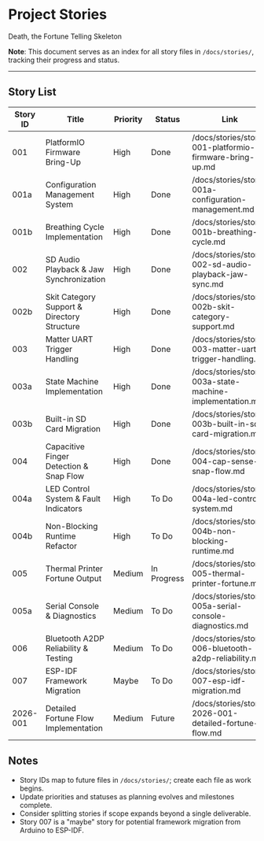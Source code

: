 # Project Stories

Death, the Fortune Telling Skeleton

**Note**: This document serves as an index for all story files in `/docs/stories/`, tracking their progress and status.

---

## Story List
| Story ID | Title                                   | Priority | Status | Link                                                   |
|----------|-----------------------------------------|----------|--------|--------------------------------------------------------|
| 001      | PlatformIO Firmware Bring-Up            | High     | Done   | /docs/stories/story-001-platformio-firmware-bring-up.md |
| 001a     | Configuration Management System         | High     | Done  | /docs/stories/story-001a-configuration-management.md   |
| 001b     | Breathing Cycle Implementation          | High     | Done   | /docs/stories/story-001b-breathing-cycle.md            |
| 002      | SD Audio Playback & Jaw Synchronization | High     | Done   | /docs/stories/story-002-sd-audio-playback-jaw-sync.md   |
| 002b     | Skit Category Support & Directory Structure | High     | Done   | /docs/stories/story-002b-skit-category-support.md       |
| 003      | Matter UART Trigger Handling            | High     | Done  | /docs/stories/story-003-matter-uart-trigger-handling.md |
| 003a     | State Machine Implementation            | High     | Done   | /docs/stories/story-003a-state-machine-implementation.md |
| 003b     | Built-in SD Card Migration              | High     | Done  | /docs/stories/story-003b-built-in-sd-card-migration.md |
| 004      | Capacitive Finger Detection & Snap Flow | High     | Done  | /docs/stories/story-004-cap-sense-snap-flow.md          |
| 004a     | LED Control System & Fault Indicators   | High     | To Do  | /docs/stories/story-004a-led-control-system.md         |
| 004b     | Non-Blocking Runtime Refactor           | High     | To Do  | /docs/stories/story-004b-non-blocking-runtime.md       |
| 005      | Thermal Printer Fortune Output          | Medium   | In Progress | /docs/stories/story-005-thermal-printer-fortune.md      |
| 005a     | Serial Console & Diagnostics            | Medium   | To Do  | /docs/stories/story-005a-serial-console-diagnostics.md |
| 006      | Bluetooth A2DP Reliability & Testing    | Medium   | To Do  | /docs/stories/story-006-bluetooth-a2dp-reliability.md   |
| 007      | ESP-IDF Framework Migration              | Maybe    | To Do  | /docs/stories/story-007-esp-idf-migration.md           |
| 2026-001 | Detailed Fortune Flow Implementation     | Medium   | Future | /docs/stories/story-2026-001-detailed-fortune-flow.md |

## Notes
- Story IDs map to future files in `/docs/stories/`; create each file as work begins.
- Update priorities and statuses as planning evolves and milestones complete.
- Consider splitting stories if scope expands beyond a single deliverable.
- Story 007 is a "maybe" story for potential framework migration from Arduino to ESP-IDF.
